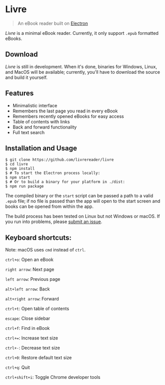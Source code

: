 # Livre
> An eBook reader built on [Electron](http://electron.atom.io)

*Livre* is a minimal eBook reader. Currently, it only support `.epub` formatted eBooks.

## Download
*Livre* is still in development. When it's done, binaries for Windows, Linux, and MacOS will be available; currently, you'll have to download the source and build it yourself.

## Features
- Minimalistic interface
- Remembers the last page you read in every eBook
- Remembers recently opened eBooks for easy access
- Table of contents with links
- Back and forward functionality
- Full text search

## Installation and Usage
```
$ git clone https://github.com/livrereader/livre
$ cd livre
$ npm install
$ # To start the Electron process locally:
$ npm start
$ # Or to build a binary for your platform in ./dist:
$ npm run package
```

The compiled binary or the `start` script can be passed a path to a valid `.epub` file; if no file is passed than the app will open to the start screen and books can be opened from within the app.

The build process has been tested on Linux but not Windows or macOS. If you run into problems, please [submit an issue](https://github.com/livrereader/livre/issues).

## Keyboard shortcuts:
Note: macOS uses `cmd` instead of `ctrl`.

`ctrl+o`: Open an eBook

`right arrow`: Next page

`left arrow`: Previous page

`alt+left arrow`: Back

`alt+right arrow`: Forward

`ctrl+t`: Open table of contents

`escape`: Close sidebar

`ctrl+f`: Find in eBook

`ctrl+=`: Increase text size

`ctrl+-`: Decrease text size

`ctrl+0`: Restore default text size

`ctrl+q`: Quit

`ctrl+shift+i`: Toggle Chrome developer tools

